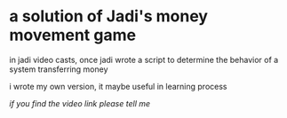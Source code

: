 # a solution of Jadi's money movement game 

in jadi video casts, once jadi wrote a script to determine the behavior of a system transferring money 

i wrote my own version, it maybe useful in learning process

*if you find the video link please tell me*

